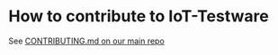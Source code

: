 # How to contribute to IoT-Testware

See [CONTRIBUTING.md on our main repo](https://github.com/eclipse/iottestware/blob/master/CONTRIBUTING.MD)
